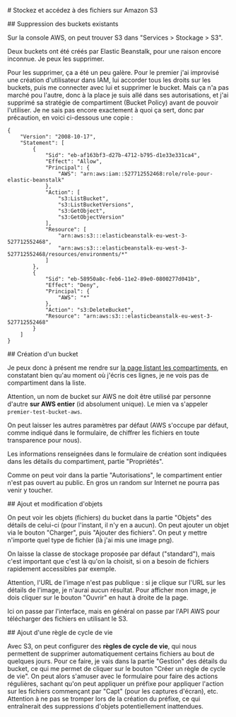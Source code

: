 # Stockez et accédez à des fichiers sur Amazon S3

## Suppression des buckets existants

Sur la console AWS, on peut trouver S3 dans "Services > Stockage > S3".

Deux buckets ont été créés par Elastic Beanstalk, pour une raison encore inconnue. Je peux les supprimer.

Pour les supprimer, ça a été un peu galère. Pour le premier j'ai improvisé une création d'utilisateur dans IAM, lui accorder tous les droits sur les buckets, puis me connecter avec lui et supprimer le bucket.
Mais ça n'a pas marché pou l'autre, donc à la place je suis allé dans ses autorisations, et j'ai supprimé sa stratégie de compartiment (Bucket Policy) avant de pouvoir l'utiliser. Je ne sais pas encore exactement à quoi ça sert, donc par précaution, en voici ci-dessous une copie :

```JS
{
    "Version": "2008-10-17",
    "Statement": [
        {
            "Sid": "eb-af163bf3-d27b-4712-b795-d1e33e331ca4",
            "Effect": "Allow",
            "Principal": {
                "AWS": "arn:aws:iam::527712552468:role/role-pour-elastic-beanstalk"
            },
            "Action": [
                "s3:ListBucket",
                "s3:ListBucketVersions",
                "s3:GetObject",
                "s3:GetObjectVersion"
            ],
            "Resource": [
                "arn:aws:s3:::elasticbeanstalk-eu-west-3-527712552468",
                "arn:aws:s3:::elasticbeanstalk-eu-west-3-527712552468/resources/environments/*"
            ]
        },
        {
            "Sid": "eb-58950a8c-feb6-11e2-89e0-0800277d041b",
            "Effect": "Deny",
            "Principal": {
                "AWS": "*"
            },
            "Action": "s3:DeleteBucket",
            "Resource": "arn:aws:s3:::elasticbeanstalk-eu-west-3-527712552468"
        }
    ]
}
```

## Création d'un bucket

Je peux donc à présent me rendre sur [la page listant les compartiments](https://s3.console.aws.amazon.com/s3/buckets?region=eu-west-3), en constatant bien qu'au moment où j'écris ces lignes, je ne vois pas de compartiment dans la liste.

Attention, un nom de bucket sur AWS ne doit être utilisé par personne d'autre **sur AWS entier** (id absolument unique). Le mien va s'appeler `premier-test-bucket-aws`.

On peut laisser les autres paramètres par défaut (AWS s'occupe par défaut, comme indiqué dans le formulaire, de chiffrer les fichiers en toute transparence pour nous).

Les informations renseignées dans le formulaire de création sont indiquées dans les détails du compartiment, partie "Propriétés".

Comme on peut voir dans la partie "Autorisations", le compartiment entier n'est pas ouvert au public. En gros un random sur Internet ne pourra pas venir y toucher.

## Ajout et modification d'objets

On peut voir les objets (fichiers) du bucket dans la partie "Objets" des détails de celui-ci (pour l'instant, il n'y en a aucun).
On peut ajouter un objet via le bouton "Charger", puis "Ajouter des fichiers". On peut y mettre n'importe quel type de fichier (là j'ai mis une image png).

On laisse la classe de stockage proposée par défaut ("standard"), mais c'est important que c'est là qu'on la choisit, si on a besoin de fichiers rapidement accessibles par exemple.

Attention, l'URL de l'image n'est pas publique : si je clique sur l'URL sur les détails de l'image, je n'aurai aucun résultat. Pour afficher mon image, je dois cliquer sur le bouton "Ouvrir" en haut à droite de la page.

Ici on passe par l'interface, mais en général on passe par l'API AWS pour télécharger des fichiers en utilisant le S3.

## Ajout d'une règle de cycle de vie

Avec S3, on peut configurer des **règles de cycle de vie**, qui nous permettent de supprimer automatiquement certains fichiers au bout de quelques jours.
Pour ce faire, je vais dans la partie "Gestion" des détails du bucket, ce qui me permet de cliquer sur le bouton "Créer un règle de cycle de vie".
On peut alors s'amuser avec le formulaire pour faire des actions régulières, sachant qu'on peut appliquer un préfixe pour appliquer l'action sur les fichiers commençant par "Capt" (pour les captures d'écran), etc. Attention à ne pas se tromper lors de la création du préfixe, ce qui entraînerait des suppressions d'objets potentiellement inattendues.
